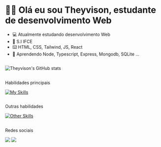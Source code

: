 # 👋🏻 Olá eu sou Theyvison, estudante de desenvolvimento Web

- 💻 Atualmente estudando desenvolvimento Web
- 🏫 S.I IFCE
- ⌨️ HTML, CSS, Tailwind, JS, React
- 📖 Aprendendo Node, Typescript, Express, Mongodb, SQLite ...

##

![Theyvison's GitHub stats](https://github-readme-stats.vercel.app/api?username=Theyvison&show_icons=true&theme=dark)
##

Habilidades principais 

[![My Skills](https://skillicons.dev/icons?i=html,css,tailwind,js,react)](https://github.com/Theyvison/)

##

Outras habilidades 

[![Other Skills](https://skillicons.dev/icons?i=nodejs,typescript,express,mongodb,sqlite)](https://github.com/Theyvison/)

##

Redes sociais 

 <div>
   <a href="https://instagram.com/th3yvison" target="_blank"><img src="https://img.shields.io/badge/-Instagram-%23E4405F?style=for-the-badge&logo=instagram&logoColor=white" target="_blank"></a>
  <a href="https://www.linkedin.com/in/theyvison/" target="_blank"><img src="https://img.shields.io/badge/-LinkedIn-%230077B5?style=for-the-badge&logo=linkedin&logoColor=white" target="_blank"></a>
 </div>
